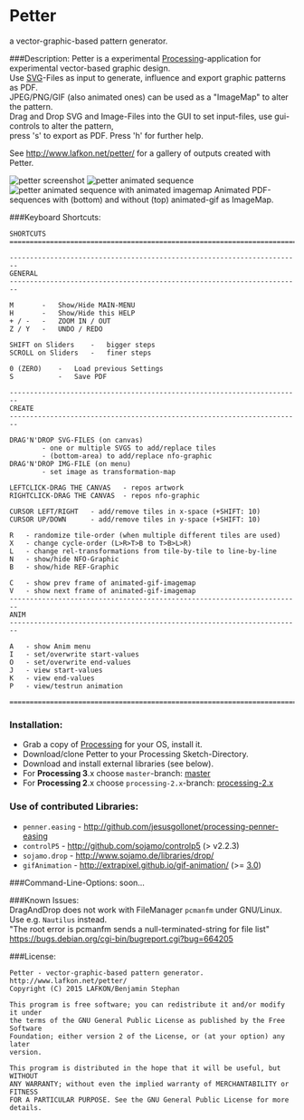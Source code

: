 Petter
======
a vector-graphic-based pattern generator.

###Description:
Petter is a experimental [Processing](http://www.processing.org/)-application for experimental vector-based graphic design.    
Use [SVG](http://en.wikipedia.org/wiki/Scalable_Vector_Graphics)-Files as input to generate, influence and export graphic patterns as PDF.    
JPEG/PNG/GIF (also animated ones) can be used as a "ImageMap" to alter the pattern.    
Drag and Drop SVG and Image-Files into the GUI to set input-files, use gui-controls to alter the pattern,    
press 's' to export as PDF. Press 'h' for further help.    

See http://www.lafkon.net/petter/ for a gallery of outputs created with Petter.

![petter screenshot](http://www.lafkon.net/petter/ext/20150125-213016_595x842_Louise+GUI.gif "petter screenshot")
![petter animated sequence](http://www.lafkon.net/petter/ext/Josh_30f-half.gif "petter animated sequence")![petter animated sequence with animated imagemap](http://www.lafkon.net/petter/ext/William-27f+GUI.gif "petter animated sequence with animated imagemap") 
Animated PDF-sequences with (bottom) and without (top) animated-gif as ImageMap.

###Keyboard Shortcuts:
```
SHORTCUTS
========================================================================

------------------------------------------------------------------------
GENERAL 
------------------------------------------------------------------------

M		-	Show/Hide MAIN-MENU
H		- 	Show/Hide this HELP
+ / - 	- 	ZOOM IN / OUT
Z / Y 	- 	UNDO / REDO

SHIFT on Sliders	-	bigger steps
SCROLL on Sliders	-	finer steps

0 (ZERO)	-	Load previous Settings
S			-	Save PDF

------------------------------------------------------------------------
CREATE
------------------------------------------------------------------------

DRAG'N'DROP SVG-FILES (on canvas)	
		- one or multiple SVGS to add/replace tiles
		- (bottom-area) to add/replace nfo-graphic
DRAG'N'DROP IMG-FILE (on menu)
		- set image as transformation-map

LEFTCLICK-DRAG THE CANVAS	- repos artwork
RIGHTCLICK-DRAG THE CANVAS	- repos nfo-graphic

CURSOR LEFT/RIGHT	- add/remove tiles in x-space (+SHIFT: 10)
CURSOR UP/DOWN		- add/remove tiles in y-space (+SHIFT: 10)

R	- randomize tile-order (when multiple different tiles are used)
X	- change cycle-order (L>R>T>B to T>B>L>R)
L	- change rel-transformations from tile-by-tile to line-by-line
N	- show/hide NFO-Graphic
B	- show/hide REF-Graphic

C	- show prev frame of animated-gif-imagemap
V	- show next frame of animated-gif-imagemap
------------------------------------------------------------------------
ANIM
------------------------------------------------------------------------

A 	- show Anim menu
I	- set/overwrite start-values
O	- set/overwrite end-values
J	- view start-values
K	- view end-values
P	- view/testrun animation

========================================================================
```

### Installation:
- Grab a copy of [Processing](http://www.processing.org/) for your OS, install it.
- Download/clone Petter to your Processing Sketch-Directory.
- Download and install external libraries (see below).
- For **Processing 3**.x choose `master`-branch: [master](https://github.com/b3nson/petter/tree/master)
- For **Processing 2**.x choose `processing-2.x`-branch: [processing-2.x](https://github.com/b3nson/petter/tree/processing-2.x)


### Use of contributed Libraries:
- `penner.easing` - http://github.com/jesusgollonet/processing-penner-easing
- `controlP5` - http://github.com/sojamo/controlp5 (> v2.2.3)
- `sojamo.drop` - http://www.sojamo.de/libraries/drop/
- `gifAnimation` - http://extrapixel.github.io/gif-animation/ (>= [3.0](https://github.com/extrapixel/gif-animation/tree/3.0))

###Command-Line-Options:
soon...


###Known Issues:    
DragAndDrop does not work with FileManager `pcmanfm` under GNU/Linux.    
Use e.g. `Nautilus` instead.    
"The root error is pcmanfm sends a null-terminated-string for file list"    
https://bugs.debian.org/cgi-bin/bugreport.cgi?bug=664205


###License: 
```
Petter - vector-graphic-based pattern generator.
http://www.lafkon.net/petter/
Copyright (C) 2015 LAFKON/Benjamin Stephan
 
This program is free software; you can redistribute it and/or modify it under
the terms of the GNU General Public License as published by the Free Software
Foundation; either version 2 of the License, or (at your option) any later
version.
 
This program is distributed in the hope that it will be useful, but WITHOUT
ANY WARRANTY; without even the implied warranty of MERCHANTABILITY or FITNESS
FOR A PARTICULAR PURPOSE. See the GNU General Public License for more details.
```
